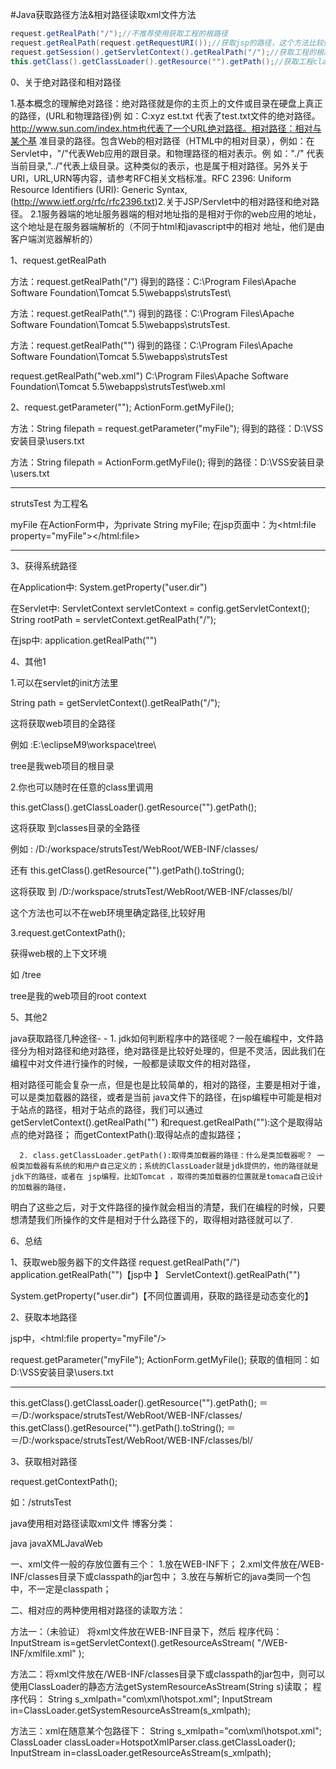 #Java获取路径方法&相对路径读取xml文件方法
```java
request.getRealPath("/");//不推荐使用获取工程的根路径 
request.getRealPath(request.getRequestURI());//获取jsp的路径，这个方法比较好用，可以直接在servlet和jsp中使用 
request.getSession().getServletContext().getRealPath("/");//获取工程的根路径，这个方法比较好用，可以直接在servlet和jsp中使用 
this.getClass().getClassLoader().getResource("").getPath();//获取工程classes 下的路径，这个方法可以在任意jsp，servlet，java文件中使用，因为不管是jsp，servlet其实都是java程序，都是一个 class。所以它应该是一个通用的方法。
```
0、关于绝对路径和相对路径

1.基本概念的理解绝对路径：绝对路径就是你的主页上的文件或目录在硬盘上真正的路径，(URL和物理路径)例 如：C:xyz est.txt 代表了test.txt文件的绝对路径。http://www.sun.com/index.htm也代表了一个URL绝对路径。相对路径：相对与某个基 准目录的路径。包含Web的相对路径（HTML中的相对目录），例如：在Servlet中，"/"代表Web应用的跟目录。和物理路径的相对表示。例 如："./" 代表当前目录,"../"代表上级目录。这种类似的表示，也是属于相对路径。另外关于URI，URL,URN等内容，请参考RFC相关文档标准。RFC 2396: Uniform Resource Identifiers (URI): Generic Syntax,(http://www.ietf.org/rfc/rfc2396.txt)2.关于JSP/Servlet中的相对路径和绝对路径。 2.1服务器端的地址服务器端的相对地址指的是相对于你的web应用的地址，这个地址是在服务器端解析的（不同于html和javascript中的相对 地址，他们是由客户端浏览器解析的）

1、request.getRealPath

方法：request.getRealPath("/") 
得到的路径：C:\Program Files\Apache Software Foundation\Tomcat 5.5\webapps\strutsTest\

方法：request.getRealPath(".") 
得到的路径：C:\Program Files\Apache Software Foundation\Tomcat 5.5\webapps\strutsTest\.

方法：request.getRealPath("") 
得到的路径：C:\Program Files\Apache Software Foundation\Tomcat 5.5\webapps\strutsTest

request.getRealPath("web.xml") 
C:\Program Files\Apache Software Foundation\Tomcat 5.5\webapps\strutsTest\web.xml

2、request.getParameter(""); 
    ActionForm.getMyFile();

方法：String filepath = request.getParameter("myFile"); 
得到的路径：D:\VSS安装目录\users.txt

方法：String filepath = ActionForm.getMyFile(); 
得到的路径：D:\VSS安装目录\users.txt

-------------------------------------------------- 
strutsTest 为工程名

myFile 在ActionForm中，为private String myFile; 
在jsp页面中：为<html:file property="myFile"></html:file>

--------------------------------------------------

3、获得系统路径

在Application中: 
System.getProperty("user.dir")

在Servlet中: 
ServletContext servletContext = config.getServletContext(); 
String rootPath = servletContext.getRealPath("/");

在jsp中: 
application.getRealPath("")

4、其他1

1.可以在servlet的init方法里

String path = getServletContext().getRealPath("/");

这将获取web项目的全路径

例如 :E:\eclipseM9\workspace\tree\

tree是我web项目的根目录

2.你也可以随时在任意的class里调用

this.getClass().getClassLoader().getResource("").getPath();

这将获取 到classes目录的全路径

例如 : /D:/workspace/strutsTest/WebRoot/WEB-INF/classes/

还有 this.getClass().getResource("").getPath().toString();

这将获取 到 /D:/workspace/strutsTest/WebRoot/WEB-INF/classes/bl/

这个方法也可以不在web环境里确定路径,比较好用

3.request.getContextPath();

获得web根的上下文环境

如 /tree

tree是我的web项目的root context

5、其他2

java获取路径几种途径- -
      1. jdk如何判断程序中的路径呢？一般在编程中，文件路径分为相对路径和绝对路径，绝对路径是比较好处理的，但是不灵活，因此我们在编程中对文件进行操作的时候，一般都是读取文件的相对路径，

相对路径可能会复杂一点，但是也是比较简单的，相对的路径，主要是相对于谁，可以是类加载器的路径，或者是当前 java文件下的路径，在jsp编程中可能是相对于站点的路径，相对于站点的路径，我们可以通过 getServletContext().getRealPath("\") 和request.getRealPath("\"):这个是取得站点的绝对路径； 而getContextPath():取得站点的虚拟路径；

      2. class.getClassLoader.getPath():取得类加载器的路径：什么是类加载器呢？ 一般类加载器有系统的和用户自己定义的；系统的ClassLoader就是jdk提供的，他的路径就是jdk下的路径，或者在 jsp编程，比如Tomcat ，取得的类加载器的位置就是tomaca自己设计的加载器的路径，

明白了这些之后，对于文件路径的操作就会相当的清楚，我们在编程的时候，只要想清楚我们所操作的文件是相对于什么路径下的，取得相对路径就可以了.

6、总结

1、获取web服务器下的文件路径 
request.getRealPath("/") 
application.getRealPath("")【jsp中 】 
ServletContext().getRealPath("")

System.getProperty("user.dir")【不同位置调用，获取的路径是动态变化的】

2、获取本地路径

jsp中，<html:file property="myFile"/>

request.getParameter("myFile"); 
ActionForm.getMyFile(); 
获取的值相同：如D:\VSS安装目录\users.txt

*********************************

this.getClass().getClassLoader().getResource("").getPath(); 
＝＝/D:/workspace/strutsTest/WebRoot/WEB-INF/classes/ 
this.getClass().getResource("").getPath().toString(); 
＝＝/D:/workspace/strutsTest/WebRoot/WEB-INF/classes/bl/

3、获取相对路径

request.getContextPath();

如：/strutsTest

 
 
java使用相对路径读取xml文件
博客分类：
 
java
javaXMLJavaWeb 

一、xml文件一般的存放位置有三个： 
1.放在WEB-INF下； 
2.xml文件放在/WEB-INF/classes目录下或classpath的jar包中； 
3.放在与解析它的java类同一个包中，不一定是classpath； 

二、相对应的两种使用相对路径的读取方法： 

方法一：（未验证） 
将xml文件放在WEB-INF目录下，然后 
程序代码： 
InputStream is=getServletContext().getResourceAsStream( "/WEB-INF/xmlfile.xml" ); 

方法二：将xml文件放在/WEB-INF/classes目录下或classpath的jar包中，则可以使用ClassLoader的静态方法getSystemResourceAsStream(String s)读取； 
程序代码： 
String s_xmlpath="com\xml\hotspot.xml"; 
InputStream in=ClassLoader.getSystemResourceAsStream(s_xmlpath); 

方法三：xml在随意某个包路径下： 
String s_xmlpath="com\xml\hotspot.xml"; 
ClassLoader classLoader=HotspotXmlParser.class.getClassLoader(); 
InputStream in=classLoader.getResourceAsStream(s_xmlpath);
